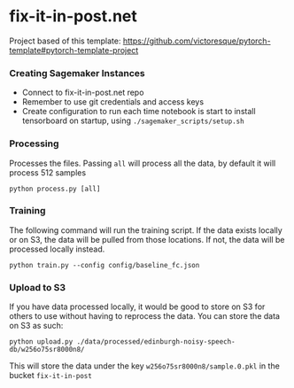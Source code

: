 # fix-it-in-post.net

Project based of this template: https://github.com/victoresque/pytorch-template#pytorch-template-project

### Creating Sagemaker Instances
- Connect to fix-it-in-post.net repo
- Remember to use git credentials and access keys
- Create configuration to run each time notebook is start to install tensorboard on startup, using `./sagemaker_scripts/setup.sh`

### Processing
Processes the files. Passing `all` will process all the data, by default it will process 512 samples
```
python process.py [all]
```

### Training
The following command will run the training script. If the data exists locally or on S3, the data will be pulled from those locations. If not, the data will be processed locally instead.
```
python train.py --config config/baseline_fc.json
```

### Upload to S3
If you have data processed locally, it would be good to store on S3 for others to use without having to reprocess the data. You can store the data on S3 as such:
```
python upload.py ./data/processed/edinburgh-noisy-speech-db/w256o75sr8000n8/
```
This will store the data under the key `w256o75sr8000n8/sample.0.pkl` in the bucket `fix-it-in-post`